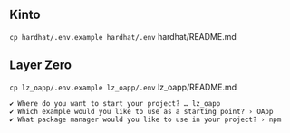 ## Kinto
`cp hardhat/.env.example hardhat/.env`
hardhat/README.md


## Layer Zero
`cp lz_oapp/.env.example lz_oapp/.env`
lz_oapp/README.md

```
✔ Where do you want to start your project? … lz_oapp
✔ Which example would you like to use as a starting point? › OApp
✔ What package manager would you like to use in your project? › npm
```
